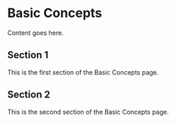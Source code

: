 # Basic Concepts

Content goes here.

## Section 1

This is the first section of the Basic Concepts page.

## Section 2

This is the second section of the Basic Concepts page.

